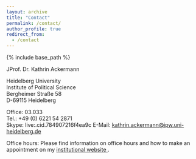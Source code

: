 ```yaml
---
layout: archive
title: "Contact"
permalink: /contact/
author_profile: true
redirect_from:
  - /contact
---
```


{% include base_path %}

JProf. Dr. Kathrin Ackermann

Heidelberg University  
Institute of Political Science  
Bergheimer Straße 58  
D-69115 Heidelberg  

Office: 03.033  
Tel.: +49 (0) 6221 54 2871  
Skype: live:.cid.784907216f4ea9c
E-Mail: <a href="mailto:kathrin.ackermann@ipw.uni-heidelberg.de" target="_blank" rel="noopener noreferrer">kathrin.ackermann@ipw.uni-heidelberg.de</a>  

Office hours: Please find information on office hours and how to make an appointment on my <a href="https://www.uni-heidelberg.de/politikwissenschaften/personal/ackermann/index.html" target="_blank" rel="noopener noreferrer">institutional website </a>.

